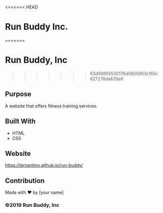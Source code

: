 <<<<<<< HEAD
# Run Buddy Inc.
=======
# Run Buddy, Inc
>>>>>>> 63d56955530178d5905963c165c627276da635e6

## Purpose
A website that offers fitness training services. 

## Built With
* HTML
* CSS

## Website
https://lernantino.github.io/run-buddy/

## Contribution
Made with ❤️ by [your name]

### ©️2019 Run Buddy, Inc 
